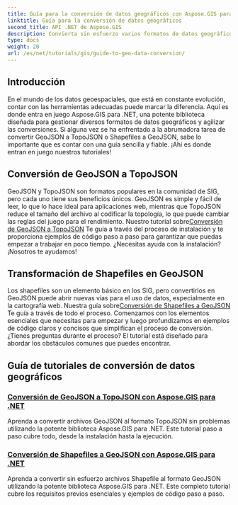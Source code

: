 ```yaml
---
title: Guía para la conversión de datos geográficos con Aspose.GIS para .NET
linktitle: Guía para la conversión de datos geográficos
second_title: API .NET de Aspose.GIS
description: Convierta sin esfuerzo varios formatos de datos geográficos con Aspose.GIS para .NET. Explore nuestros tutoriales sobre GeoJSON, TopoJSON y Shapefiles.
type: docs
weight: 20
url: /es/net/tutorials/gis/guide-to-geo-data-conversion/
---
```

## Introducción

En el mundo de los datos geoespaciales, que está en constante evolución, contar con las herramientas adecuadas puede marcar la diferencia. Aquí es donde entra en juego Aspose.GIS para .NET, una potente biblioteca diseñada para gestionar diversos formatos de datos geográficos y agilizar las conversiones. Si alguna vez se ha enfrentado a la abrumadora tarea de convertir GeoJSON a TopoJSON o Shapefiles a GeoJSON, sabe lo importante que es contar con una guía sencilla y fiable. ¡Ahí es donde entran en juego nuestros tutoriales!

## Conversión de GeoJSON a TopoJSON

GeoJSON y TopoJSON son formatos populares en la comunidad de SIG, pero cada uno tiene sus beneficios únicos. GeoJSON es simple y fácil de leer, lo que lo hace ideal para aplicaciones web, mientras que TopoJSON reduce el tamaño del archivo al codificar la topología, lo que puede cambiar las reglas del juego para el rendimiento. Nuestro tutorial sobre[Conversión de GeoJSON a TopoJSON](./converting-geojson-to-topojson/) Te guía a través del proceso de instalación y te proporciona ejemplos de código paso a paso para garantizar que puedas empezar a trabajar en poco tiempo. ¿Necesitas ayuda con la instalación? ¡Nosotros te ayudamos!

## Transformación de Shapefiles en GeoJSON

 Los shapefiles son un elemento básico en los SIG, pero convertirlos en GeoJSON puede abrir nuevas vías para el uso de datos, especialmente en la cartografía web. Nuestra guía sobre[Conversión de Shapefiles a GeoJSON](./converting-shapefile-to-geojson/) Te guía a través de todo el proceso. Comenzamos con los elementos esenciales que necesitas para empezar y luego profundizamos en ejemplos de código claros y concisos que simplifican el proceso de conversión. ¿Tienes preguntas durante el proceso? El tutorial está diseñado para abordar los obstáculos comunes que puedes encontrar.

## Guía de tutoriales de conversión de datos geográficos
### [Conversión de GeoJSON a TopoJSON con Aspose.GIS para .NET](./converting-geojson-to-topojson/)
Aprenda a convertir archivos GeoJSON al formato TopoJSON sin problemas utilizando la potente biblioteca Aspose.GIS para .NET. Este tutorial paso a paso cubre todo, desde la instalación hasta la ejecución.
### [Conversión de Shapefiles a GeoJSON con Aspose.GIS para .NET](./converting-shapefile-to-geojson/)
Aprenda a convertir sin esfuerzo archivos Shapefile al formato GeoJSON utilizando la potente biblioteca Aspose.GIS para .NET. Este completo tutorial cubre los requisitos previos esenciales y ejemplos de código paso a paso.